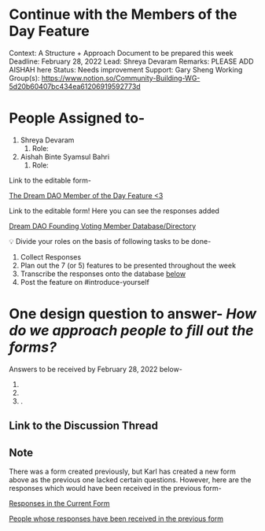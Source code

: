 # Continue with the Members of the Day Feature

Context: A Structure + Approach Document to be prepared this week
Deadline: February 28, 2022
Lead: Shreya Devaram
Remarks: PLEASE ADD AISHAH here
Status: Needs improvement
Support: Gary Sheng
Working Group(s): https://www.notion.so/Community-Building-WG-5d20b60407bc434ea61206919592773d

# People Assigned to-

1. Shreya Devaram
    1. Role:
2. Aishah Binte Syamsul Bahri
    1. Role:

Link to the editable form- 

[The Dream DAO Member of the Day Feature <3](https://docs.google.com/forms/d/1mPLzPyASRVq7VrYsNv8_2ce2jLqJygnbtgMFSlfjtzA/edit?usp=sharing)

Link to the editable form! Here you can see the responses added

[Dream DAO Founding Voting Member Database/Directory](https://www.notion.so/Dream-DAO-Founding-Voting-Member-Database-Directory-353cd716a7f64dbc95acae74e661dbf4) 

<aside>
💡 Divide your roles on the basis of following tasks to be done-

1. Collect Responses
2. Plan out the 7 (or 5) features to be presented throughout the week
3. Transcribe the responses onto the database [below](Continue%20w%2030ca8/Responses%20%2001372.csv)
4. Post the feature on #introduce-yourself
</aside>

# **One design question to answer-** *How do we approach people to fill out the forms?*

Answers to be received by February 28, 2022 below-

1. 
2. 
3. .

## Link to the Discussion Thread

## Note

There was a form created previously, but Karl has created a new form above as the previous one lacked certain questions. However, here are the responses which would have been received in the previous form-

[Responses in the Current Form](Continue%20w%2030ca8/Responses%20%2001372.csv)

[People whose responses have been received in the previous form](Continue%20w%2030ca8/People%20who%20398eb.csv)